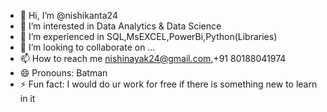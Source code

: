 - 👋 Hi, I’m @nishikanta24
- 👀 I’m interested in Data Analytics & Data Science
- 🌱 I’m experienced in SQL,MsEXCEL,PowerBi,Python(Libraries)
- 💞️ I’m looking to collaborate on ...
- 📫 How to reach me nishinayak24@gmail.com,+91 80188041974
- 😄 Pronouns: Batman
- ⚡ Fun fact: I would do ur work for free if there is something new to learn in it

<!---
nishikanta24/nishikanta24 is a ✨ special ✨ repository because its `README.md` (this file) appears on your GitHub profile.
You can click the Preview link to take a look at your changes.
--->
